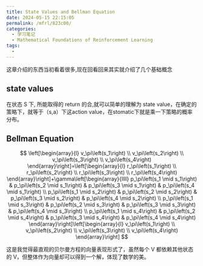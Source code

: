 ```yaml
---
title: State Values and Bellman Equation
date: 2024-05-15 22:15:05
permalink: /mfrl/823c00/
categories:
  - 学习笔记
  - Mathematical Foundations of Reinforcement Learning
tags:
  - 
---
```


这章介绍的东西当初看着很多,现在回看回来其实就介绍了几个基础概念

## state values

在状态 S 下, 所能取得的 return 的合,就可以简单的理解为 state value，在确定的策略下，就等于（s,a）下这action value，在stomatic下就是乘一下策略的概率分布。

## Bellman Equation

$$
\left[\begin{array}{l}
v_\pi\left(s_1\right) \\
v_\pi\left(s_2\right) \\
v_\pi\left(s_3\right) \\
v_\pi\left(s_4\right)
\end{array}\right]=\left[\begin{array}{l}
r_\pi\left(s_1\right) \\
r_\pi\left(s_2\right) \\
r_\pi\left(s_3\right) \\
r_\pi\left(s_4\right)
\end{array}\right]+\gamma\left[\begin{array}{llll}
p_\pi\left(s_1 \mid s_1\right) & p_\pi\left(s_2 \mid s_1\right) & p_\pi\left(s_3 \mid s_1\right) & p_\pi\left(s_4 \mid s_1\right) \\
p_\pi\left(s_1 \mid s_2\right) & p_\pi\left(s_2 \mid s_2\right) & p_\pi\left(s_3 \mid s_2\right) & p_\pi\left(s_4 \mid s_2\right) \\
p_\pi\left(s_1 \mid s_3\right) & p_\pi\left(s_2 \mid s_3\right) & p_\pi\left(s_3 \mid s_3\right) & p_\pi\left(s_4 \mid s_3\right) \\
p_\pi\left(s_1 \mid s_4\right) & p_\pi\left(s_2 \mid s_4\right) & p_\pi\left(s_3 \mid s_4\right) & p_\pi\left(s_4 \mid s_4\right)
\end{array}\right]\left[\begin{array}{l}
v_\pi\left(s_1\right) \\
v_\pi\left(s_2\right) \\
v_\pi\left(s_3\right) \\
v_\pi\left(s_4\right)
\end{array}\right]
$$

这是我觉得最直观的贝尔曼方程的向量表现形式了，虽然每个 V 都依赖其他状态的 V，但整体作为向量却可以得到一个解，体现了数学的美。